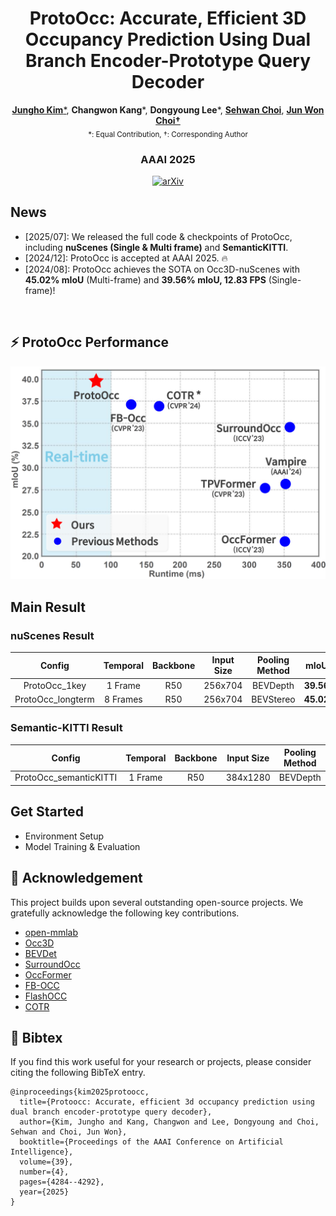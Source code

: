 <div align="center">   
  
# ProtoOcc: Accurate, Efficient 3D Occupancy Prediction Using Dual Branch Encoder-Prototype Query Decoder

[**Jungho Kim***](https://scholar.google.com/citations?user=9wVmZ5kAAAAJ&hl=ko), **Changwon Kang***, **Dongyoung Lee***, [**Sehwan Choi**](https://scholar.google.com/citations?user=O2XSTY4AAAAJ&hl=ko&oi=ao), [**Jun Won Choi†**](https://scholar.google.com/citations?user=IHH2PyYAAAAJ&hl=ko&oi=ao)  
<sub>*: Equal Contribution,  †: Corresponding Author</sub>

### **AAAI 2025**

[![arXiv](https://img.shields.io/badge/arXiv-Paper-<COLOR>.svg)](https://arxiv.org/abs/2412.08774)

</div>





## News
- [2025/07]: We released the full code & checkpoints of ProtoOcc, including **nuScenes (Single & Multi frame)** and **SemanticKITTI**.
- [2024/12]: ProtoOcc is accepted at AAAI 2025. 🔥
- [2024/08]: ProtoOcc achieves the SOTA on Occ3D-nuScenes with **45.02% mIoU** (Multi-frame) and **39.56% mIoU, 12.83 FPS** (Single-frame)!
</br>


## ⚡ ProtoOcc Performance
<img src="plot/InferenceTime.png" alt="inference.jpg" width="600">

## Main Result
### nuScenes Result
| Config                              | Temporal | Backbone | Input Size | Pooling Method | mIoU  | Model |
|:----------------------------------:|:-------------:|:--------:|:----------:|:----------:|:-----:|:-----:|
| ProtoOcc_1key                        |   1 Frame    |   R50    |  256x704   |   BEVDepth    | **39.56** |  gdrive     |  
| ProtoOcc_longterm                    |   8 Frames    |   R50    |  256x704   |   BEVStereo    | **45.02** |  gdrive     |  

### Semantic-KITTI Result
| Config                              | Temporal | Backbone | Input Size | Pooling Method | mIoU  | Model |
|:----------------------------------:|:-------------:|:--------:|:----------:|:----------:|:-----:|:-----:|
| ProtoOcc_semanticKITTI               |   1 Frame    |   R50    |  384x1280   |   BEVDepth    | **13.89** |  gdrive    |  

## Get Started
- Environment Setup
- Model Training & Evaluation

## 🙏 Acknowledgement

This project builds upon several outstanding open-source projects. We gratefully acknowledge the following key contributions.

- [open-mmlab](https://github.com/open-mmlab)
- [Occ3D](https://github.com/Tsinghua-MARS-Lab/Occ3D)
- [BEVDet](https://github.com/HuangJunJie2017/BEVDet)
- [SurroundOcc](https://github.com/weiyithu/SurroundOcc)
- [OccFormer](https://github.com/zhangyp15/OccFormer)
- [FB-OCC](https://github.com/NVlabs/FB-BEV)
- [FlashOCC](https://github.com/Yzichen/FlashOCC)
- [COTR](https://github.com/NotACracker/COTR)

## 📃 Bibtex

If you find this work useful for your research or projects, please consider citing the following BibTeX entry.

```
@inproceedings{kim2025protoocc,
  title={Protoocc: Accurate, efficient 3d occupancy prediction using dual branch encoder-prototype query decoder},
  author={Kim, Jungho and Kang, Changwon and Lee, Dongyoung and Choi, Sehwan and Choi, Jun Won},
  booktitle={Proceedings of the AAAI Conference on Artificial Intelligence},
  volume={39},
  number={4},
  pages={4284--4292},
  year={2025}
}
```

